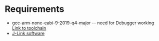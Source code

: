 # Requirements

* gcc-arm-none-eabi-9-2019-q4-major -- need for Debugger working [Link to toolchain](https://developer.arm.com/tools-and-software/open-source-software/developer-tools/gnu-toolchain/gnu-rm/downloads)
* [J-Link software](https://www.segger.com/downloads/jlink/)